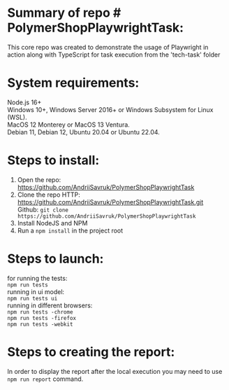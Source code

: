 # Summary of repo # PolymerShopPlaywrightTask:

This core repo was created to demonstrate the usage of Playwright in action along with TypeScript for task execution from the 'tech-task' folder

# System requirements:

Node.js 16+  
Windows 10+, Windows Server 2016+ or Windows Subsystem for Linux (WSL).  
MacOS 12 Monterey or MacOS 13 Ventura.  
Debian 11, Debian 12, Ubuntu 20.04 or Ubuntu 22.04.  

# Steps to install:

1. Open the repo: https://github.com/AndriiSavruk/PolymerShopPlaywrightTask
2. Clone the repo
HTTP: https://github.com/AndriiSavruk/PolymerShopPlaywrightTask.git   
Github: ```git clone https://github.com/AndriiSavruk/PolymerShopPlaywrightTask```
3. Install NodeJS and NPM
4. Run a ``` npm install ``` in the project root

# Steps to launch:

for running the tests:  
```npm run tests```  
running in ui model:  
```npm run tests ui```  
running in different browsers:  
```npm run tests -chrome```  
```npm run tests -firefox```  
```npm run tests -webkit```  

# Steps to creating the report:

In order to display the report after the local execution you may need to use ```npm run report``` command.